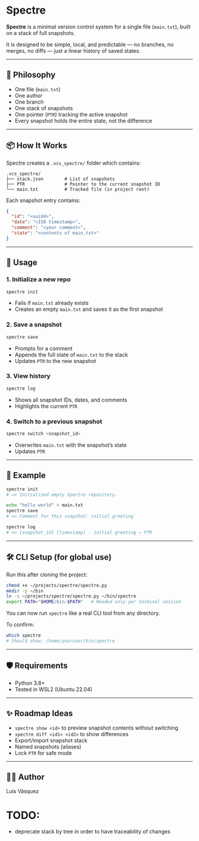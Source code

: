 # Spectre

**Spectre** is a minimal version control system for a single file (`main.txt`), built on a stack of full snapshots.

It is designed to be simple, local, and predictable — no branches, no merges, no diffs — just a linear history of saved states.

---

## 🧠 Philosophy

- One file (`main.txt`)
- One author
- One branch
- One stack of snapshots
- One pointer (`PTR`) tracking the active snapshot
- Every snapshot holds the entire state, not the difference

---

## 📦 How It Works

Spectre creates a `.vcs_spectre/` folder which contains:

```
.vcs_spectre/
├── stack.json        # List of snapshots
├── PTR               # Pointer to the current snapshot ID
└── main.txt          # Tracked file (in project root)
```

Each snapshot entry contains:

```json
{
  "id": "<uuid4>",
  "date": "<ISO timestamp>",
  "comment": "<your comment>",
  "state": "<contents of main.txt>"
}
```

---

## 🚀 Usage

### 1. Initialize a new repo

```bash
spectre init
```

- Fails if `main.txt` already exists
- Creates an empty `main.txt` and saves it as the first snapshot

### 2. Save a snapshot

```bash
spectre save
```

- Prompts for a comment
- Appends the full state of `main.txt` to the stack
- Updates `PTR` to the new snapshot

### 3. View history

```bash
spectre log
```

- Shows all snapshot IDs, dates, and comments
- Highlights the current `PTR`

### 4. Switch to a previous snapshot

```bash
spectre switch <snapshot_id>
```

- Overwrites `main.txt` with the snapshot’s state
- Updates `PTR`

---

## 🧪 Example

```bash
spectre init
# => Initialized empty Spectre repository.

echo "hello world" > main.txt
spectre save
# => Comment for this snapshot: initial greeting

spectre log
# => [snapshot_id] [timestamp] - initial greeting ← PTR
```

---

## 🛠 CLI Setup (for global use)

Run this after cloning the project:

```bash
chmod +x ~/projects/spectre/spectre.py
mkdir -p ~/bin
ln -s ~/projects/spectre/spectre.py ~/bin/spectre
export PATH="$HOME/bin:$PATH"   # Needed only per terminal session
```

You can now run `spectre` like a real CLI tool from any directory.

To confirm:

```bash
which spectre
# Should show: /home/youruser/bin/spectre
```

---

## 🛡 Requirements

- Python 3.8+
- Tested in WSL2 (Ubuntu 22.04)

---

## ✨ Roadmap Ideas

- `spectre show <id>` to preview snapshot contents without switching
- `spectre diff <id1> <id2>` to show differences
- Export/import snapshot stack
- Named snapshots (aliases)
- Lock `PTR` for safe mode

---

## 🧑‍💻 Author

Luis Vásquez

# TODO:
- deprecate stack by tree in order to have traceability of changes
